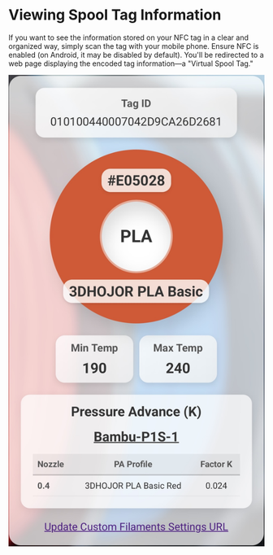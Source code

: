 # Viewing Spool Tag Information  

If you want to see the information stored on your NFC tag in a clear and organized way, simply scan the tag with your mobile phone. Ensure NFC is enabled (on Android, it may be disabled by default). You'll be redirected to a web page displaying the encoded tag information—a "Virtual Spool Tag."  
  
![Virtual Spool Tag](./img/virtual-spool-tag.jpeg)
